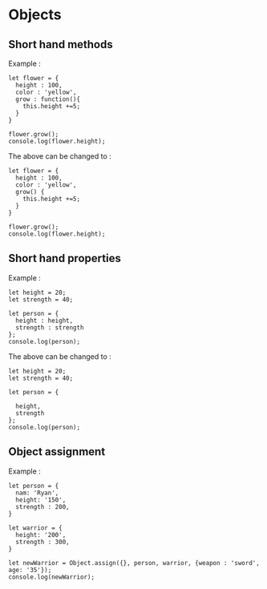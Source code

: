 # Objects

## Short hand methods

Example :

	let flower = {
	  height : 100,
	  color : 'yellow',
	  grow : function(){
		this.height +=5;
	  }
	}

	flower.grow();
	console.log(flower.height);

The above can be changed to :

	let flower = {
	  height : 100,
	  color : 'yellow',
	  grow() {
		this.height +=5;
	  }
	}

	flower.grow();
	console.log(flower.height);
	
## Short hand properties

Example :

	let height = 20;
	let strength = 40;

	let person = {  
	  height : height,
	  strength : strength
	};
	console.log(person);

The above can be changed to :


	let height = 20;
	let strength = 40;

	let person = {
	  
	  height,
	  strength 
	};
	console.log(person);

## Object assignment

Example :

	let person = {
	  nam: 'Ryan',
	  height: '150',
	  strength : 200,
	}

	let warrior = {
	  height: '200',
	  strength : 300,
	}

	let newWarrior = Object.assign({}, person, warrior, {weapon : 'sword', age: '35'});
	console.log(newWarrior);